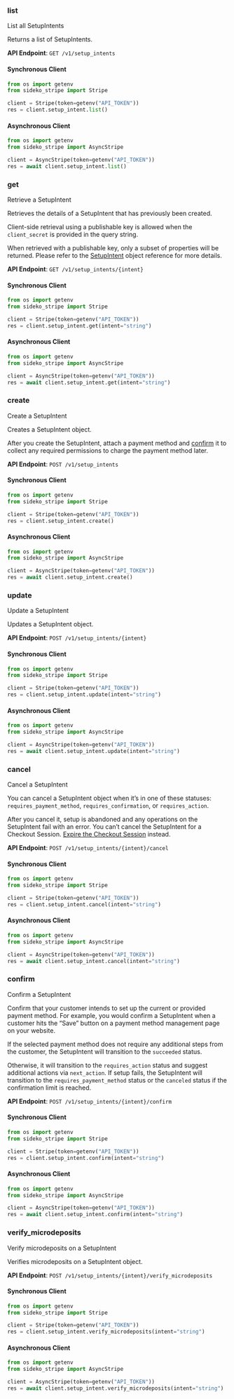 
### list <a name="list"></a>
List all SetupIntents

<p>Returns a list of SetupIntents.</p>

**API Endpoint**: `GET /v1/setup_intents`

#### Synchronous Client

```python
from os import getenv
from sideko_stripe import Stripe

client = Stripe(token=getenv("API_TOKEN"))
res = client.setup_intent.list()
```

#### Asynchronous Client

```python
from os import getenv
from sideko_stripe import AsyncStripe

client = AsyncStripe(token=getenv("API_TOKEN"))
res = await client.setup_intent.list()
```

### get <a name="get"></a>
Retrieve a SetupIntent

<p>Retrieves the details of a SetupIntent that has previously been created. </p>

<p>Client-side retrieval using a publishable key is allowed when the <code>client_secret</code> is provided in the query string. </p>

<p>When retrieved with a publishable key, only a subset of properties will be returned. Please refer to the <a href="#setup_intent_object">SetupIntent</a> object reference for more details.</p>

**API Endpoint**: `GET /v1/setup_intents/{intent}`

#### Synchronous Client

```python
from os import getenv
from sideko_stripe import Stripe

client = Stripe(token=getenv("API_TOKEN"))
res = client.setup_intent.get(intent="string")
```

#### Asynchronous Client

```python
from os import getenv
from sideko_stripe import AsyncStripe

client = AsyncStripe(token=getenv("API_TOKEN"))
res = await client.setup_intent.get(intent="string")
```

### create <a name="create"></a>
Create a SetupIntent

<p>Creates a SetupIntent object.</p>

<p>After you create the SetupIntent, attach a payment method and <a href="/docs/api/setup_intents/confirm">confirm</a>
it to collect any required permissions to charge the payment method later.</p>

**API Endpoint**: `POST /v1/setup_intents`

#### Synchronous Client

```python
from os import getenv
from sideko_stripe import Stripe

client = Stripe(token=getenv("API_TOKEN"))
res = client.setup_intent.create()
```

#### Asynchronous Client

```python
from os import getenv
from sideko_stripe import AsyncStripe

client = AsyncStripe(token=getenv("API_TOKEN"))
res = await client.setup_intent.create()
```

### update <a name="update"></a>
Update a SetupIntent

<p>Updates a SetupIntent object.</p>

**API Endpoint**: `POST /v1/setup_intents/{intent}`

#### Synchronous Client

```python
from os import getenv
from sideko_stripe import Stripe

client = Stripe(token=getenv("API_TOKEN"))
res = client.setup_intent.update(intent="string")
```

#### Asynchronous Client

```python
from os import getenv
from sideko_stripe import AsyncStripe

client = AsyncStripe(token=getenv("API_TOKEN"))
res = await client.setup_intent.update(intent="string")
```

### cancel <a name="cancel"></a>
Cancel a SetupIntent

<p>You can cancel a SetupIntent object when it’s in one of these statuses: <code>requires_payment_method</code>, <code>requires_confirmation</code>, or <code>requires_action</code>. </p>

<p>After you cancel it, setup is abandoned and any operations on the SetupIntent fail with an error. You can’t cancel the SetupIntent for a Checkout Session. <a href="/docs/api/checkout/sessions/expire">Expire the Checkout Session</a> instead.</p>

**API Endpoint**: `POST /v1/setup_intents/{intent}/cancel`

#### Synchronous Client

```python
from os import getenv
from sideko_stripe import Stripe

client = Stripe(token=getenv("API_TOKEN"))
res = client.setup_intent.cancel(intent="string")
```

#### Asynchronous Client

```python
from os import getenv
from sideko_stripe import AsyncStripe

client = AsyncStripe(token=getenv("API_TOKEN"))
res = await client.setup_intent.cancel(intent="string")
```

### confirm <a name="confirm"></a>
Confirm a SetupIntent

<p>Confirm that your customer intends to set up the current or
provided payment method. For example, you would confirm a SetupIntent
when a customer hits the “Save” button on a payment method management
page on your website.</p>

<p>If the selected payment method does not require any additional
steps from the customer, the SetupIntent will transition to the
<code>succeeded</code> status.</p>

<p>Otherwise, it will transition to the <code>requires_action</code> status and
suggest additional actions via <code>next_action</code>. If setup fails,
the SetupIntent will transition to the
<code>requires_payment_method</code> status or the <code>canceled</code> status if the
confirmation limit is reached.</p>

**API Endpoint**: `POST /v1/setup_intents/{intent}/confirm`

#### Synchronous Client

```python
from os import getenv
from sideko_stripe import Stripe

client = Stripe(token=getenv("API_TOKEN"))
res = client.setup_intent.confirm(intent="string")
```

#### Asynchronous Client

```python
from os import getenv
from sideko_stripe import AsyncStripe

client = AsyncStripe(token=getenv("API_TOKEN"))
res = await client.setup_intent.confirm(intent="string")
```

### verify_microdeposits <a name="verify_microdeposits"></a>
Verify microdeposits on a SetupIntent

<p>Verifies microdeposits on a SetupIntent object.</p>

**API Endpoint**: `POST /v1/setup_intents/{intent}/verify_microdeposits`

#### Synchronous Client

```python
from os import getenv
from sideko_stripe import Stripe

client = Stripe(token=getenv("API_TOKEN"))
res = client.setup_intent.verify_microdeposits(intent="string")
```

#### Asynchronous Client

```python
from os import getenv
from sideko_stripe import AsyncStripe

client = AsyncStripe(token=getenv("API_TOKEN"))
res = await client.setup_intent.verify_microdeposits(intent="string")
```
